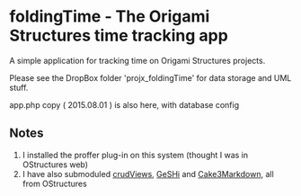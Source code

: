 # foldingTime - The Origami Structures time tracking app

A simple application for tracking time on Origami Structures projects.

Please see the DropBox folder 'projx_foldingTime' for data storage and UML stuff.

app.php copy ( 2015.08.01 ) is also here, with database config

## Notes ##

1. I installed the proffer plug-in on this system (thought I was in OStructures web)
2. I have also submoduled [crudViews][1], [GeSHi][2] and [Cake3Markdown][3], all from OStructures


[1]: https://github.com/OrigamiStructures/crudViews "crudViews github repository"
[2]: https://github.com/OrigamiStructures/Geshi "GeSHi github repository"
[3]: https://github.com/OrigamiStructures/Cake3xMarkdown "Cake3xMarkdown github repository"